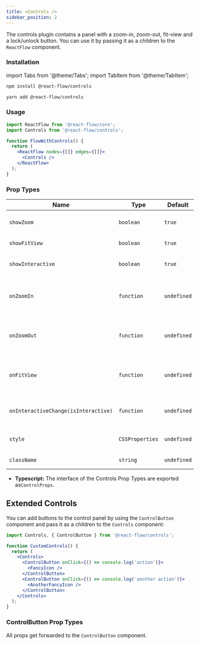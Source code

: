 ```yaml
---
title: <Controls />
sidebar_position: 2
---
```


The controls plugin contains a panel with a zoom-in, zoom-out, fit-view and a lock/unlock button. You can use it by passing it as a children to the `ReactFlow` component.

### Installation

import Tabs from '@theme/Tabs';
import TabItem from '@theme/TabItem';

<Tabs>
  <TabItem value="npm" label="npm" default>

```bash
npm install @react-flow/controls
```

  </TabItem>
  <TabItem value="yarn" label="Yarn">

```bash
yarn add @react-flow/controls
```

  </TabItem>
</Tabs>

### Usage

```jsx
import ReactFlow from '@react-flow/core';
import Controls from '@react-flow/controls';

function FlowWithControls() {
  return (
    <ReactFlow nodes={[]} edges={[]}>
      <Controls />
    </ReactFlow>
  );
}
```

### Prop Types

| Name                                 | Type            | Default     | Description                                    |
| ------------------------------------ | --------------- | ----------- | ---------------------------------------------- |
| `showZoom`                           | `boolean`       | `true`      | Display zoom button                            |
| `showFitView`                        | `boolean`       | `true`      | Display fit view button                        |
| `showInteractive`                    | `boolean`       | `true`      | Display interactive button                     |
| `onZoomIn`                           | `function`      | `undefined` | callback when the zoom-in button gets pressed  |
| `onZoomOut`                          | `function`      | `undefined` | callback when the zoom-out button gets pressed |
| `onFitView`                          | `function`      | `undefined` | callback when the fit-view button gets pressed |
| `onInteractiveChange(isInteractive)` | `function`      | `undefined` | callback when the lock button is pressed       |
| `style`                              | `CSSProperties` | `undefined` | Controls style attributes                      |
| `className`                          | `string`        | `undefined` | Additional class name                          |

- **Typescript:** The interface of the Controls Prop Types are exported as`ControlProps`.

## Extended Controls

You can add buttons to the control panel by using the `ControlButton` component and pass it as a children to the `Controls` component:

```jsx
import Controls, { ControlButton } from '@react-flow/controls';

function CustomControls() {
  return (
    <Controls>
      <ControlButton onClick={() => console.log('action')}>
        <FancyIcon />
      </ControlButton>
      <ControlButton onClick={() => console.log('another action')}>
        <AnotherFancyIcon />
      </ControlButton>
    </Controls>
  );
}
```

### ControlButton Prop Types

All props get forwarded to the `ControlButton` component.

